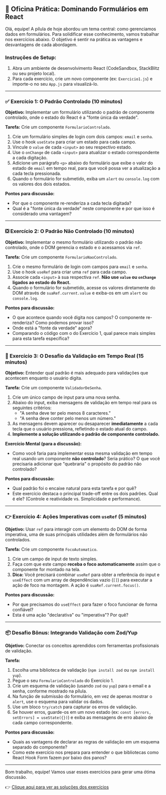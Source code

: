 ## 🚀 **Oficina Prática: Dominando Formulários em React**

Olá, equipe! A pílula de hoje abordou um tema central: como gerenciamos dados em formulários. Para solidificar esse conhecimento, vamos trabalhar nos exercícios abaixo. O objetivo é sentir na prática as vantagens e desvantagens de cada abordagem.

### **Instruções de Setup:**

1.  Abra um ambiente de desenvolvimento React (CodeSandbox, StackBlitz ou seu projeto local).
2.  Para cada exercício, crie um novo componente (ex: `Exercicio1.js`) e importe-o no seu `App.js` para visualizá-lo.

---

### **✅ Exercício 1: O Padrão Controlado (10 minutos)**

**Objetivo:** Implementar um formulário utilizando o padrão de componente controlado, onde o estado do React é a "fonte única da verdade".

**Tarefa:** Crie um componente `FormularioControlado`.
1.  Crie um formulário simples de login com dois campos: `email` e `senha`.
2.  Use o hook `useState` para criar um estado para cada campo.
3.  Vincule o `value` de cada `<input>` ao seu respectivo estado.
4.  Use o `onChange` de cada `<input>` para atualizar o estado correspondente a cada digitação.
5.  Adicione um parágrafo `<p>` abaixo do formulário que exibe o valor do estado de `email` em tempo real, para que você possa ver a atualização a cada tecla pressionada.
6.  Quando o formulário for submetido, exiba um `alert` ou `console.log` com os valores dos dois estados.

**Pontos para discussão:**
* Por que o componente re-renderiza a cada tecla digitada?
* Qual é a "fonte única da verdade" neste componente e por que isso é considerado uma vantagem?

---

### **❎ Exercício 2: O Padrão Não Controlado (10 minutos)**

**Objetivo:** Implementar o mesmo formulário utilizando o padrão não controlado, onde o DOM gerencia o estado e o acessamos via `ref`.

**Tarefa:** Crie um componente `FormularioNaoControlado`.
1.  Crie o mesmo formulário de login com campos para `email` e `senha`.
2.  Use o hook `useRef` para criar uma `ref` para cada campo.
3.  Associe cada `<input>` à sua respectiva `ref`. **Não use `value` ou `onChange` ligados ao estado do React.**
4.  Quando o formulário for submetido, acesse os valores diretamente do DOM através de `suaRef.current.value` e exiba-os em um `alert` ou `console.log`.

**Pontos para discussão:**
* O que acontece quando você digita nos campos? O componente re-renderiza? Como podemos provar isso?
* Onde está a "fonte da verdade" agora?
* Comparando o código com o do Exercício 1, qual parece mais simples para esta tarefa específica?

---

### **🧠 Exercício 3: O Desafio da Validação em Tempo Real (15 minutos)**

**Objetivo:** Entender qual padrão é mais adequado para validações que acontecem enquanto o usuário digita.

**Tarefa:** Crie um componente `ValidadorDeSenha`.
1.  Crie um único campo de input para uma nova senha.
2.  Abaixo do input, exiba mensagens de validação em tempo real para os seguintes critérios:
    * "A senha deve ter pelo menos 8 caracteres."
    * "A senha deve conter pelo menos um número."
3.  As mensagens devem aparecer ou desaparecer **imediatamente** a cada tecla que o usuário pressiona, refletindo o estado atual do campo.
4.  **Implemente a solução utilizando o padrão de componente controlado.**

**Exercício Mental (para a discussão):**
* Como você faria para implementar essa mesma validação em tempo real usando um componente **não controlado**? Seria prático? O que você precisaria adicionar que "quebraria" o propósito do padrão não controlado?

**Pontos para discussão:**
* Qual padrão foi o encaixe natural para esta tarefa e por quê?
* Este exercício destaca o principal trade-off entre os dois padrões. Qual é ele? (Controle e reatividade vs. Simplicidade e performance).

---

### **👉 Exercício 4: Ações Imperativas com `useRef` (5 minutos)**

**Objetivo:** Usar `ref` para interagir com um elemento do DOM de forma imperativa, uma de suas principais utilidades além de formulários não controlados.

**Tarefa:** Crie um componente `FocoAutomatico`.
1.  Crie um campo de input de texto simples.
2.  Faça com que este campo **receba o foco automaticamente** assim que o componente for montado na tela.
3.  **Dica:** Você precisará combinar `useRef` para obter a referência do input e `useEffect` com um array de dependências vazio (`[]`) para executar a ação de foco na montagem. A ação é `suaRef.current.focus()`.

**Pontos para discussão:**
* Por que precisamos do `useEffect` para fazer o foco funcionar de forma confiável?
* Esta é uma ação "declarativa" ou "imperativa"? Por quê?

---

### **📦 Desafio Bônus: Integrando Validação com Zod/Yup**

**Objetivo:** Conectar os conceitos aprendidos com ferramentas profissionais de validação.

**Tarefa:**
1.  Escolha uma biblioteca de validação (`npm install zod` ou `npm install yup`).
2.  Pegue o seu `FormularioControlado` do Exercício 1.
3.  Crie um esquema de validação (usando `zod` ou `yup`) para o email e a senha, conforme mostrado na pílula.
4.  Na função de submissão do formulário, em vez de apenas mostrar o `alert`, use o esquema para validar os dados.
5.  Use um bloco `try/catch` para capturar os erros de validação.
6.  Se houver erros, guarde-os em um novo estado (ex: `const [errors, setErrors] = useState({})`) e exiba as mensagens de erro abaixo de cada campo correspondente.

**Pontos para discussão:**
* Quais as vantagens de declarar as regras de validação em um esquema separado do componente?
* Como este exercício nos prepara para entender o que bibliotecas como React Hook Form fazem por baixo dos panos?

---

Bom trabalho, equipe! Vamos usar esses exercícios para gerar uma ótima discussão.

👉 [Clique aqui para ver as soluções dos exercícios](https://github.com/ewerton5/reactJS-knowledge-nuggets/blob/main/solutions/002-controlled-vs-uncontrolled.md)
